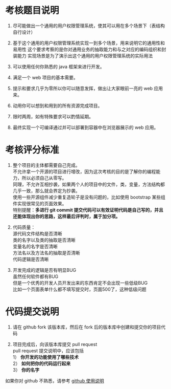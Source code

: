 # 考核题目说明

1. 尽可能做出一个通用的用户权限管理系统，使其可以用在多个场景下（表结构自行设计）

2. 基于这个通用的用户权限管理系统实现一到多个场景，用来说明它的通用性和易用性
   这个要求考察的是你对通用业务的抽取能力和与之对应的编码组织和封装能力
   实现场景是为了演示出这个通用的用户权限管理系统的实际用法

3. 可以使用任何你熟悉的 java 框架来进行开发。  

4. 满足一个 web 项目的基本需要。  

5. 提示和要求几乎为零所以你可以随意发挥，做出让大家眼前一亮的 web 应用来。  

6. 动用你可以想到和用到的所有资源完成项目。  

7. 限时两周，如有特殊要求可以酌情延期。

8. 最终实现一个可编译通过并可以部署到容器中在浏览器展示的 web 应用。  

# 考核评分标准
1. 整个项目的主体都需要自己完成。  
  不允许拿一个开源的项目进行增改，因为这次考核的目的是了解你的编程能力，所以必须自己从零写。  
  同理，不允许互相抄袭，如果两个人的项目中的文件，类，变量，方法结构都几乎一致，那么就会界定为抄袭。  
  使用一些开源组件减少重复造轮子是没有问题的，比如使用 bootstrap 某些组件实现很常见的页面效果。  
  特别提醒：**多进行 git commit 提交代码可以有效证明代码是自己写的，并且还能体现出你的思路，这样最后评判时，属于加分项。**

2. 代码质量：  
  源代码文件结构是否清晰  
  类的名字以及类的抽取是否清晰  
  变量名的名字是否清晰  
  方法名以及方法名的抽取是否清晰  
  代码逻辑是否清晰  

3. 开发完成的逻辑是否有明显BUG  
  虽然任何软件都有BUG  
  但是一个优秀的开发人员开发出来的东西肯定不会出现一些低级BUG  
  比如一个页面表单什么都不填写提交时，页面500了，这种低级问题  


# 代码提交说明
1. 请在 github fork 该版本库，然后在 fork 后的版本库中创建和提交你的项目代码

2. 项目完成后，向该版本库提交 pull request  
pull request 提交说明中，应该包括  
1） **你开发的功能使用了哪些技术**   
2） **如何把你的代码运行起来**   
3） **你的名字**   

如果你对 github 不熟悉，请参考 [github 使用说明](README_GITHUB.md)
